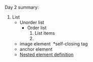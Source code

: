 Day 2 summary:

1. List
    - Unorder list <ul>
    - Order list <ol>
    - List items <li>
2. image element <img src=""> *self-closing tag
3. anchor element <a href="">
4. Nested element definition